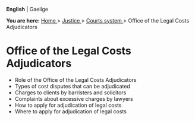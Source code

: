 **English** |  Gaeilge 

**You are here:** [ Home ](/en/) > [ Justice ](/en/justice/) > [ Courts system
](/en/justice/courts-system/) > Office of the Legal Costs Adjudicators

#  Office of the Legal Costs Adjudicators

  * Role of the Office of the Legal Costs Adjudicators 
  * Types of cost disputes that can be adjudicated 
  * Charges to clients by barristers and solicitors 
  * Complaints about excessive charges by lawyers 
  * How to apply for adjudication of legal costs 
  * Where to apply for adjudication of legal costs 
